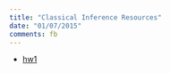 ```yaml
---
title: "Classical Inference Resources"
date: "01/07/2015"
comments: fb
---
```


- [hw1](/assets/ams205/hw/hw1.pdf)

